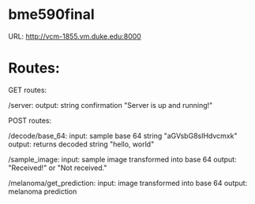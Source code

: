 # bme590final

URL: http://vcm-1855.vm.duke.edu:8000

# Routes:

GET routes:

/server:
    output: string confirmation "Server is up and running!"

POST routes:

/decode/base_64:
    input: sample base 64 string "aGVsbG8sIHdvcmxk"
    output: returns decoded string "hello, world"

/sample_image:
    input: sample image transformed into base 64
    output: "Received!" or "Not received."

/melanoma/get_prediction:
    input: image transformed into base 64
    output: melanoma prediction